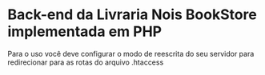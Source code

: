 # Back-end da Livraria Nois BookStore implementada em PHP

Para o uso você deve configurar o modo de reescrita do seu servidor para redirecionar para as rotas do arquivo .htaccess
